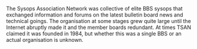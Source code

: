The Sysops Association Network was collective of elite BBS sysops that exchanged information and forums on the latest bulletin board news and technical goings. The organisation at some stages grew quite large until the Internet abruptly made it and the member boards redundant. At times TSAN claimed it was founded in 1984, but whether this was a single BBS or an actual organisation is unknown.